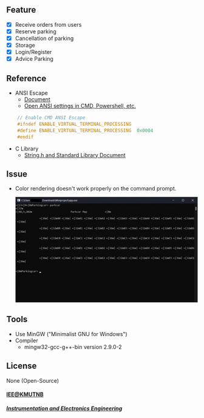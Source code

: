 ## Feature
- [x] Receive orders from users
- [x] Reserve parking
- [x] Cancellation of parking
- [x] Storage
- [x] Login/Register
- [x] Advice Parking
## Reference
- ANSI Escape
  - [Document ](https://gist.github.com/fnky/458719343aabd01cfb17a3a4f7296797)
  - [Open ANSI settings in CMD, Powershell, etc. ](https://stackoverflow.com/questions/62784691/coloring-text-in-cmd-c)
``` c
    // Enable CMD ANSI Escape
    #ifndef ENABLE_VIRTUAL_TERMINAL_PROCESSING
    #define ENABLE_VIRTUAL_TERMINAL_PROCESSING  0x0004
    #endif
```
- C Library 
  - [String.h and Standard Library Document ](https://www.tutorialspoint.com/c_standard_library/string_h.htm) 
## Issue
- Color rendering doesn't work properly on the command prompt.

    ![command prompt.](assets/Issue_Color_CommandPrompt.jpg)
## Tools
- Use MinGW ("Minimalist GNU for Windows")
- Compiler
  - mingw32-gcc-g++-bin  version 2.9.0-2
## License
None (Open-Source)
#### [IEE@KMUTNB](https://iee.eng.kmutnb.ac.th/iee/)
##### [Instrumentation and Electronics Engineering](https://iee.eng.kmutnb.ac.th/web/)